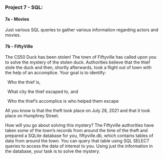 ### Project 7 - SQL:

#### 7a - Movies



Just various SQL queries to gather various information regarding actors and movies.



#### 7b - FiftyVille



The CS50 Duck has been stolen! The town of Fiftyville has called upon you to solve the mystery of the stolen duck. Authorities believe that the thief stole the duck and then, shortly afterwards, took a flight out of town with the help of an accomplice. Your goal is to identify:



&nbsp;   Who the thief is,

&nbsp;   What city the thief escaped to, and

&nbsp;   Who the thief’s accomplice is who helped them escape



All you know is that the theft took place on July 28, 2021 and that it took place on Humphrey Street.



How will you go about solving this mystery? The Fiftyville authorities have taken some of the town’s records from around the time of the theft and prepared a SQLite database for you, fiftyville.db, which contains tables of data from around the town. You can query that table using SQL SELECT queries to access the data of interest to you. Using just the information in the database, your task is to solve the mystery.

